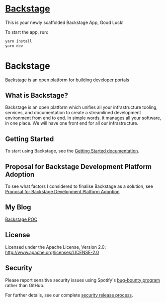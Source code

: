 # [Backstage](https://backstage.io)

This is your newly scaffolded Backstage App, Good Luck!

To start the app, run:

```sh
yarn install
yarn dev
```

# Backstage
Backstage is an open platform for building developer portals

## What is Backstage?
Backstage is an open platform which unifies all your infrastructure tooling, services, and documentation to create a streamlined development environment from end to end. 
In simple words, it manages all your software, in one place. We will have one front end for all our infrastructure.

## Getting Started
To start using Backstage, see the [Getting Started documentation](https://backstage.io/docs/getting-started/).

## Proposal for Backstage Development Platform Adoption
To see what factors I considered to finalise Backstage as a solution, see [Proposal for Backstage Development Platform Adoption](https://www.notion.so/Proposal-for-Backstage-Development-Platform-Adoption-3c47dbccacf9436f85d79452fcd664b9)

## My Blog
[Backstage POC](https://www.notion.so/Backstage-POC-fb3cce07ebda4d80bc8fdd04c19b2289)

## License
Licensed under the Apache License, Version 2.0: http://www.apache.org/licenses/LICENSE-2.0

## Security
Please report sensitive security issues using Spotify's [bug-bounty program](https://hackerone.com/spotify) rather than GitHub.

For further details, see our complete [security release process](SECURITY.md).
